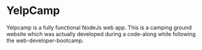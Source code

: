 # YelpCamp
Yelpcamp is a fully functional NodeJs web app. This is a camping ground website which was actually developed during a code-along while following the web-developer-bootcamp. 
